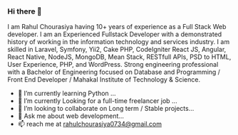 ### Hi there 👋


I am Rahul Chourasiya having 10+ years of experience as a Full Stack Web developer. I am an Experienced Fullstack Developer with a demonstrated history of working in the information technology and services industry. I am skilled in Laravel, Symfony, Yii2, Cake PHP, CodeIgniter React JS, Angular, React Native, NodeJS, MongoDB, Mean Stack, RESTfull APIs, PSD to HTML, User Experience, PHP, and WordPress. Strong engineering professional with a Bachelor of Engineering focused on Database and Programming  / Front End Developer / Mahakal Institute of Technology & Science.

- 🔭 I’m currently learning Python ...
- 🌱 I’m currently Looking for a full-time freelancer job ...
- 👯 I’m looking to collaborate on Long term / Stable projects...
- 💬 Ask me about web development...
- 📫 reach me at rahulchourasiya0734@gmail.com

<!--
**247webs/247webs** is a ✨ _special_ ✨ repository because its `README.md` (this file) appears on your GitHub profile.

Here are some ideas to get you started:

- 🔭 I’m currently working on ...
- 🌱 I’m currently learning ...
- 👯 I’m looking to collaborate on ...
- 🤔 I’m looking for help with ...
- 💬 Ask me about ...
- 📫 How to reach me: ...
- 😄 Pronouns: ...
- ⚡ Fun fact: ...
-->
